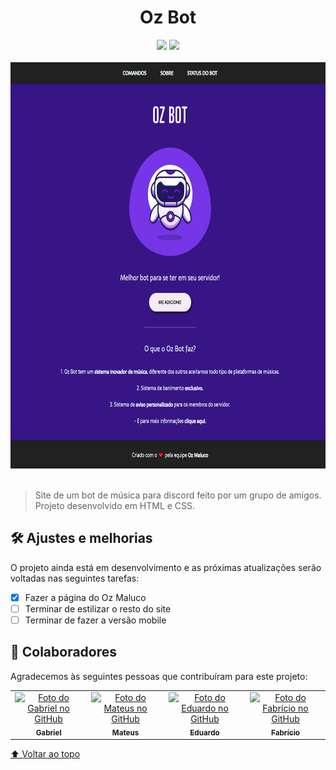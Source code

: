 <h1 align="center">
  Oz Bot
</h1>

<div align="center">
  <img src="https://img.shields.io/github/repo-size/gabrielovski/oz-bot?style=for-the-badge">
  <img src="https://img.shields.io/github/languages/count/gabrielovski/oz-bot?style=for-the-badge">
</div>
<br>

<div align="center">
  <img src=".readme/preview.png" alt="exemplo imagem" style="width: 750px;height:650px;">
</div>
<br>

> Site de um bot de música para discord feito por um grupo de amigos.<br>
Projeto desenvolvido em HTML e CSS.


## 🛠️ Ajustes e melhorias

O projeto ainda está em desenvolvimento e as próximas atualizações serão voltadas nas seguintes tarefas:

- [x] Fazer a página do Oz Maluco
- [ ] Terminar de estilizar o resto do site
- [ ] Terminar de fazer a versão mobile

## 🤝 Colaboradores

Agradecemos às seguintes pessoas que contribuíram para este projeto:

<table>
  <tr>
    <td align="center">
      <a href="https://github.com/gabrielovski">
        <img src="https://github.com/gabrielovski.png" width="100px;" alt="Foto do Gabriel no GitHub"/><br>
        <sub>
          <b>Gabriel</b>
        </sub>
      </a>
    </td>
    <td align="center">
      <a href="https://github.com/Mazuc0">
        <img src="https://github.com/Mazuc0.png" width="100px;" alt="Foto do Mateus no GitHub"/><br>
        <sub>
          <b>Mateus</b>
        </sub>
      </a>
    </td>
    <td align="center">
      <a href="https://github.com/eduxce">
        <img src="https://github.com/eduxce.png" width="100px;" alt="Foto do Eduardo no GitHub"/><br>
        <sub>
          <b>Eduardo</b>
        </sub>
      </a>
    </td>
    <td align="center">
      <a href="https://github.com/ozBricio">
        <img src="https://github.com/ozBricio.png" width="100px;" alt="Foto do Fabrício no GitHub"/><br>
        <sub>
          <b>Fabrício</b>
        </sub>
      </a>
    </td>
  </tr>
</table>

[⬆ Voltar ao topo](#readme)<br>

